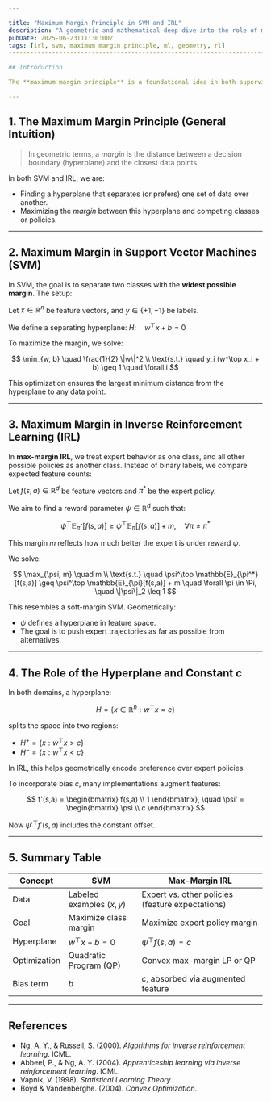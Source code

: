 ```yaml
---

title: "Maximum Margin Principle in SVM and IRL"
description: "A geometric and mathematical deep dive into the role of margin-based reasoning in classification and inverse reinforcement learning."
pubDate: 2025-06-23T11:30:00Z
tags: [irl, svm, maximum margin principle, ml, geometry, rl]
-----------------------------------------------------------------------

## Introduction

The **maximum margin principle** is a foundational idea in both supervised learning (e.g., Support Vector Machines) and **Inverse Reinforcement Learning (IRL)**. This post explores the shared geometric intuition, mathematical formulations, and implications of this principle in both domains.

---
```


## 1. The Maximum Margin Principle (General Intuition)

> In geometric terms, a *margin* is the distance between a decision boundary (hyperplane) and the closest data points.

In both SVM and IRL, we are:

* Finding a hyperplane that separates (or prefers) one set of data over another.
* Maximizing the *margin* between this hyperplane and competing classes or policies.

---

## 2. Maximum Margin in Support Vector Machines (SVM)

In SVM, the goal is to separate two classes with the **widest possible margin**. The setup:

Let $x \in \mathbb{R}^n$ be feature vectors, and $y \in \{+1, -1\}$ be labels.

We define a separating hyperplane:
$H: \quad w^\top x + b = 0$

To maximize the margin, we solve:

$$
\min_{w, b} \quad \frac{1}{2} \|w\|^2 \\
\text{s.t.} \quad y_i (w^\top x_i + b) \geq 1 \quad \forall i
$$

This optimization ensures the largest minimum distance from the hyperplane to any data point.

---

## 3. Maximum Margin in Inverse Reinforcement Learning (IRL)

In **max-margin IRL**, we treat expert behavior as one class, and all other possible policies as another class. Instead of binary labels, we compare expected feature counts:

Let $f(s, a) \in \mathbb{R}^d$ be feature vectors and $\pi^*$ be the expert policy.

We aim to find a reward parameter $\psi \in \mathbb{R}^d$ such that:

$$
\psi^\top \mathbb{E}_{\pi^*}[f(s, a)] \geq \psi^\top \mathbb{E}_{\pi}[f(s, a)] + m, \quad \forall \pi \neq \pi^*
$$

This margin $m$ reflects how much better the expert is under reward $\psi$.

We solve:

$$
\max_{\psi, m} \quad m \\
\text{s.t.} \quad \psi^\top \mathbb{E}_{\pi^*}[f(s,a)] \geq \psi^\top \mathbb{E}_{\pi}[f(s,a)] + m \quad \forall \pi \in \Pi, \quad \|\psi\|_2 \leq 1
$$

This resembles a soft-margin SVM. Geometrically:

* $\psi$ defines a hyperplane in feature space.
* The goal is to push expert trajectories as far as possible from alternatives.

---

## 4. The Role of the Hyperplane and Constant $c$

In both domains, a hyperplane:

$$
H = \{x \in \mathbb{R}^n : w^\top x = c\}
$$

splits the space into two regions:

* $H^+ = \{x: w^\top x > c\}$
* $H^- = \{x: w^\top x < c\}$

In IRL, this helps geometrically encode preference over expert policies.

To incorporate bias $c$, many implementations augment features:

$$
f'(s,a) = \begin{bmatrix} f(s,a) \\ 1 \end{bmatrix}, \quad \psi' = \begin{bmatrix} \psi \\ c \end{bmatrix}
$$

Now $\psi'^\top f'(s,a)$ includes the constant offset.

---

## 5. Summary Table

| Concept      | SVM                       | Max-Margin IRL                                   |
| ------------ | ------------------------- | ------------------------------------------------ |
| Data         | Labeled examples $(x, y)$ | Expert vs. other policies (feature expectations) |
| Goal         | Maximize class margin     | Maximize expert policy margin                    |
| Hyperplane   | $w^\top x + b = 0$        | $\psi^\top f(s,a) = c$                           |
| Optimization | Quadratic Program (QP)    | Convex max-margin LP or QP                       |
| Bias term    | $b$                       | $c$, absorbed via augmented feature              |

---

## References

* Ng, A. Y., & Russell, S. (2000). *Algorithms for inverse reinforcement learning*. ICML.
* Abbeel, P., & Ng, A. Y. (2004). *Apprenticeship learning via inverse reinforcement learning*. ICML.
* Vapnik, V. (1998). *Statistical Learning Theory*.
* Boyd & Vandenberghe. (2004). *Convex Optimization*.

